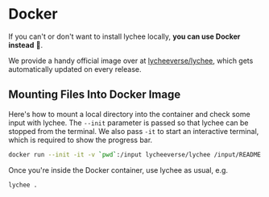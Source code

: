 # Docker

If you can't or don't want to install lychee locally, **you can use Docker
instead** 🐳.

We provide a handy official image over at [lycheeverse/lychee][docker-image],
which gets automatically updated on every release.

## Mounting Files Into Docker Image <!-- {docsify-ignore} -->

Here's how to mount a local directory into the container and check some input
with lychee. The `--init` parameter is passed so that lychee can be stopped
from the terminal. We also pass `-it` to start an interactive terminal, which
is required to show the progress bar.

```bash
docker run --init -it -v `pwd`:/input lycheeverse/lychee /input/README.md
```

Once you're inside the Docker container, use lychee as usual, e.g.

```bash
lychee .
```

[docker-image]: https://hub.docker.com/repository/docker/lycheeverse/lychee
